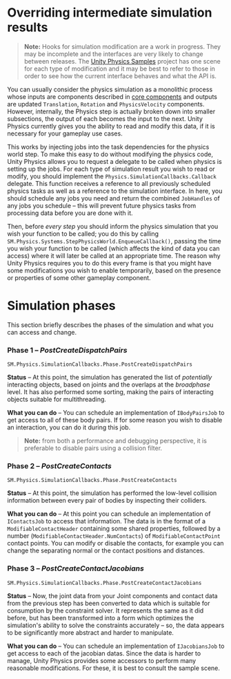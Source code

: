 # Overriding intermediate simulation results

> **Note:** Hooks for simulation modification are a work in progress. They may be incomplete and the interfaces are very likely to change between releases. The [Unity Physics Samples](https://github.com/Unity-Technologies/EntityComponentSystemSamples/blob/master/UnityPhysicsSamples/Documentation/samples.md) project has one scene for each type of modification and it may be best to refer to those in order to see how the current interface behaves and what the API is.

You can usually consider the physics simulation as a monolithic process whose inputs are components described in [core components](core_components.md) and outputs are updated `Translation`, `Rotation` and `PhysicsVelocity` components. However, internally, the Physics step is actually broken down into smaller subsections, the output of each becomes the input to the next. Unity Physics currently gives you the ability to read and modify this data, if it is necessary for your gameplay use cases.

This works by injecting jobs into the task dependencies for the physics world step. To make this easy to do without modifying the physics code, Unity Physics allows you to request a delegate to be called when physics is setting up the jobs. For each type of simulation result you wish to read or modify, you should implement the `Physics.SimulationCallbacks.Callback` delegate. This function receives a reference to all previously scheduled physics tasks as well as a reference to the simulation interface. In here, you should schedule any jobs you need and return the combined `JobHandles` of any jobs you schedule – this will prevent future physics tasks from processing data before you are done with it.

Then, before _every step_ you should inform the physics simulation that you wish your function to be called; you do this by calling `SM.Physics.Systems.StepPhysicsWorld.EnqueueCallback()`, passing the time you wish your function to be called (which affects the kind of data you can access) where it will later be called at an appropriate time. The reason why Unity Physics requires you to do this every frame is that you might have some modifications you wish to enable temporarily, based on the presence or properties of some other gameplay component.

# Simulation phases

This section briefly describes the phases of the simulation and what you can access and change.

### Phase 1 – _PostCreateDispatchPairs_
`SM.Physics.SimulationCallbacks.Phase.PostCreateDispatchPairs`

**Status** – At this point, the simulation has generated the list of _potentially_ interacting objects, based on joints and the overlaps at the _broadphase_ level. It has also performed some sorting, making the pairs of interacting objects suitable for multithreading.

**What you can do** – You can schedule an implementation of `IBodyPairsJob` to get access to all of these body pairs. If for some reason you wish to disable an interaction, you can do it during this job.

>**Note:** from both a performance and debugging perspective, it is preferable to disable pairs using a collision filter.

### Phase 2 – _PostCreateContacts_
`SM.Physics.SimulationCallbacks.Phase.PostCreateContacts`

**Status** – At this point, the simulation has performed the low-level collision information between every pair of bodies by inspecting their colliders.

**What you can do** – At this point you can schedule an implementation of `IContactsJob` to access that information. The data is in the format of a `ModifiableContactHeader` containing some shared properties, followed by a number (`ModifiableContactHeader.NumContacts`) of `ModifiableContactPoint` contact points. You can modify or disable the contacts, for example you can change the separating normal or the contact positions and distances.

### Phase 3 – _PostCreateContactJacobians_
`SM.Physics.SimulationCallbacks.Phase.PostCreateContactJacobians`

**Status** – Now, the joint data from your Joint components and contact data from the previous step has been converted to data which is suitable for consumption by the constraint solver. It represents the same as it did before, but has been transformed into a form which optimizes the simulation's ability to solve the constraints accurately – so, the data appears to be significantly more abstract and harder to manipulate.

**What you can do** – You can schedule an implementation of `IJacobiansJob` to get access to each of the jacobian datas. Since the data is harder to manage, Unity Physics provides some accessors to perform many reasonable modifications. For these, it is best to consult the sample scene.
